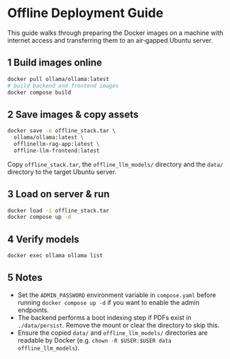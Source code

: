 # Offline Deployment Guide

This guide walks through preparing the Docker images on a machine with internet access and transferring them to an air‑gapped Ubuntu server.

## 1 Build images online

```bash
docker pull ollama/ollama:latest
# build backend and frontend images
docker compose build
```

## 2 Save images & copy assets

```bash
docker save -o offline_stack.tar \
  ollama/ollama:latest \
  offlinellm-rag-app:latest \
  offline-llm-frontend:latest
```

Copy `offline_stack.tar`, the `offline_llm_models/` directory and the `data/` directory to the target Ubuntu server.

## 3 Load on server & run

```bash
docker load -i offline_stack.tar
docker compose up -d
```

## 4 Verify models

```bash
docker exec ollama ollama list
```

## 5 Notes

- Set the `ADMIN_PASSWORD` environment variable in `compose.yaml` before
  running `docker compose up -d` if you want to enable the admin endpoints.
- The backend performs a boot indexing step if PDFs exist in
  `./data/persist`. Remove the mount or clear the directory to skip this.
- Ensure the copied `data/` and `offline_llm_models/` directories are
  readable by Docker (e.g. `chown -R $USER:$USER data offline_llm_models`).
